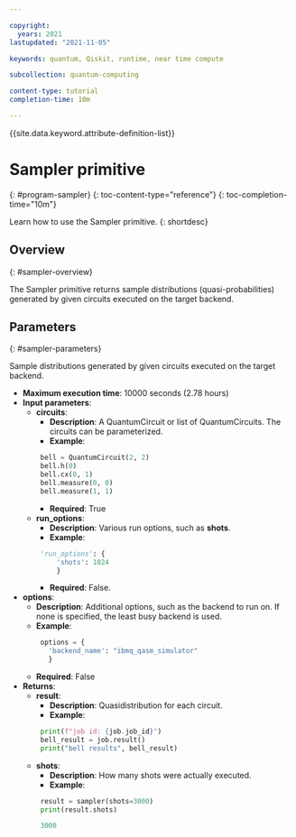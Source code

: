 ```yaml
---

copyright:
  years: 2021
lastupdated: "2021-11-05"

keywords: quantum, Qiskit, runtime, near time compute

subcollection: quantum-computing

content-type: tutorial
completion-time: 10m

---
```


{{site.data.keyword.attribute-definition-list}}

# Sampler primitive
{: #program-sampler}
{: toc-content-type="reference"}
{: toc-completion-time="10m"}

Learn how to use the Sampler primitive.
{: shortdesc}

## Overview
{: #sampler-overview}

The Sampler primitive returns sample distributions (quasi-probabilities) generated by given circuits executed on the target backend.

## Parameters
{: #sampler-parameters}

Sample distributions generated by given circuits executed on the target backend.
- **Maximum execution time**: 10000 seconds (2.78 hours)
- **Input parameters**:
    - **circuits**:
        - **Description**: A QuantumCircuit or list of QuantumCircuits. The circuits can be parameterized.
        - **Example**:
         ```python
          bell = QuantumCircuit(2, 2)
          bell.h(0)
          bell.cx(0, 1)
          bell.measure(0, 0)
          bell.measure(1, 1)
         ```
        - **Required**: True
    - **run_options**:
        - **Description**: Various run options, such as **shots**.
        - **Example**:
         ```python
          'run_options': {
              'shots': 1024
              }
         ```
        - **Required**: False.  
- **options**:
    - **Description**: Additional options, such as the backend to run on.  If none is specified, the least busy backend is used.
    - **Example**:
       ```python
        options = {
          'backend_name': "ibmq_qasm_simulator"
          }
       ```
    - **Required**: False
- **Returns**:
    - **result**:  
        - **Description**: Quasidistribution for each circuit.
        - **Example**:
         ```python
          print(f"job id: {job.job_id}")
          bell_result = job.result()
          print("bell results", bell_result)
         ```
    - **shots**:  
        - **Description**: How many shots were actually executed.
        - **Example**:
         ```python
          result = sampler(shots=3000)
          print(result.shots)

          3000
         ```
